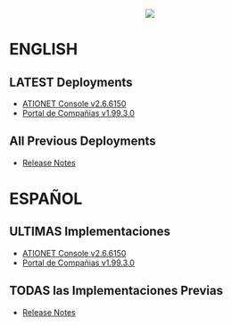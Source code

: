 <p align="center">
  <img src="https://github.com/Ationet/ationetdocs/raw/master/Content/Images/ATIOnetLogo_250x70.png" />
</p>

# ENGLISH

## LATEST Deployments 
- [ATIONET Console v2.6.6150](20241218_ENG.md)
- [Portal de Compañias v1.99.3.0](1.99.3.0ENG.md)
  
## All Previous Deployments
- [Release Notes](Release_Notes.md)

# ESPAÑOL

## ULTIMAS Implementaciones
- [ATIONET Console v2.6.6150](20241218_ESP.md)
- [Portal de Compañias v1.99.3.0](1.99.3.0ESP.md)

## TODAS las Implementaciones Previas
- [Release Notes](Release_Notes.md)
